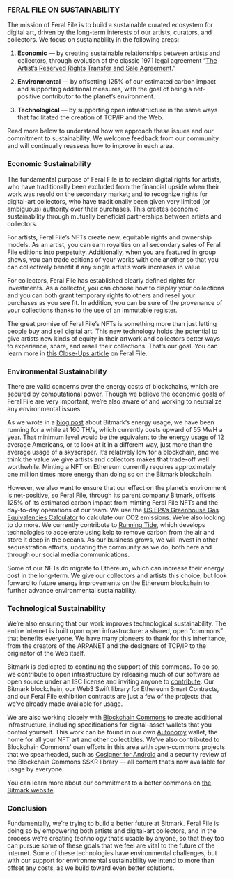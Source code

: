 
### FERAL FILE ON SUSTAINABILITY
The mission of Feral File is to build a sustainable curated ecosystem for digital art, driven by the long-term interests of our artists, curators, and collectors. We focus on sustainability in the following areas:

1. **Economic** — by creating sustainable relationships between artists and collectors, through evolution of the classic 1971 legal agreement “[The Artist’s Reserved Rights Transfer and Sale Agreement](https://en.wikipedia.org/wiki/The_Artist%27s_Reserved_Rights_Transfer_and_Sale_Agreement).”

2. **Environmental** — by offsetting 125% of our estimated carbon impact and supporting additional measures, with the goal of being a net-positive contributor to the planet’s environment.

3. **Technological** — by supporting open infrastructure in the same ways that facilitated the creation of TCP/IP and the Web.

Read more below to understand how we approach these issues and our commitment to sustainability. We welcome feedback from our community and will continually reassess how to improve in each area.

### Economic Sustainability

The fundamental purpose of Feral File is to reclaim digital rights for artists, who have traditionally been excluded from the financial upside when their work was resold on the secondary market; and to recognize rights for digital-art collectors, who have traditionally been given very limited (or ambiguous) authority over their purchases. This creates economic sustainability through mutually beneficial partnerships between artists and collectors.

For artists, Feral File’s NFTs create new, equitable rights and ownership models. As an artist, you can earn royalties on all secondary sales of Feral File editions into perpetuity. Additionally, when you are featured in group shows, you can trade editions of your works with one another so that you can collectively benefit if any single artist’s work increases in value.

For collectors, Feral File has established clearly defined rights for investments. As a collector, you can choose how to display your collections and you can both grant temporary rights to others and resell your purchases as you see fit. In addition, you can be sure of the provenance of your collections thanks to the use of an immutable register.

The great promise of Feral File’s NFTs is something more than just letting people buy and sell digital art. This new technology holds the potential to give artists new kinds of equity in their artwork and collectors better ways to experience, share, and resell their collections. That’s our goal. You can learn more in [this Close-Ups article](https://feralfile.com/close-ups/digital-property-rights-with-bitmark-nfts-evolving-the-artist-reserved-rights-transfer-and-sale-agreement) on Feral File.

### Environmental Sustainability
There are valid concerns over the energy costs of blockchains, which are secured by computational power. Though we believe the economic goals of Feral File are very important, we’re also aware of and working to neutralize any environmental issues.

As we wrote in a [blog post](https://medium.com/clean-titles/bitmark-blockchain-energy-usage-q-a-aeda13537228) about Bitmark’s energy usage, we have been running for a while at 160 TH/s, which currently costs upward of 55 MwH a year. That minimum level would be the equivalent to the energy usage of 12 average Americans, or to look at it in a different way, just more than the average usage of a skyscraper. It’s relatively low for a blockchain, and we think the value we give artists and collectors makes that trade-off well worthwhile. Minting a NFT on Ethereum currently requires approximately one million times more energy than doing so on the Bitmark blockchain.

However, we also want to ensure that our effect on the planet’s environment is net-positive, so Feral File, through its parent company Bitmark, offsets 125% of its estimated carbon impact from minting Feral File NFTs and the day-to-day operations of our team. We use the [US EPA’s Greenhouse Gas Equivalencies Calculator](https://www.epa.gov/energy/greenhouse-gas-equivalencies-calculator) to calculate our CO2 emissions. We’re also looking to do more. We currently contribute to [Running Tide](https://www.runningtide.com/), which develops technologies to accelerate using kelp to remove carbon from the air and store it deep in the oceans. As our business grows, we will invest in other sequestration efforts, updating the community as we do, both here and through our social media communications.

Some of our NFTs do migrate to Ethereum, which can increase their energy cost in the long-term. We give our collectors and artists this choice, but look forward to future energy improvements on the Ethereum blockchain to further advance environmental sustainability.

### Technological Sustainability

We’re also ensuring that our work improves technological sustainability. The entire Internet is built upon open infrastructure: a shared, open “commons” that benefits everyone. We have many pioneers to thank for this inheritance, from the creators of the ARPANET and the designers of TCP/IP to the originator of the Web itself.

Bitmark is dedicated to continuing the support of this commons. To do so, we contribute to open infrastructure by releasing much of our software as open source under an ISC license and inviting anyone to [contribute](https://docs.bitmark.com/meta/contribute-to-the-protocol). Our Bitmark blockchain, our Web3 Swift library for Ethereum Smart Contracts, and our Feral File exhibition contracts are just a few of the projects that we’ve already made available for usage.

We are also working closely with [Blockchain Commons](https://www.blockchaincommons.com/) to create additional infrastructure, including specifications for digital-asset wallets that you control yourself. This work can be found in our own [Autonomy](https://autonomy.io/) wallet, the home for all your NFT art and other collectibles. We’ve also contributed to Blockchain Commons’ own efforts in this area with open-commons projects that we spearheaded, such as [Cosigner for Android](https://github.com/BlockchainCommons/GordianSigner-Android) and a security review of the Blockchain Commons SSKR library — all content that’s now available for usage by everyone.

You can learn more about our commitment to a better commons on [the Bitmark website](https://www.bitmark.com/about/secure-open-infrastructure/).

### Conclusion

Fundamentally, we’re trying to build a better future at Bitmark. Feral File is doing so by empowering both artists and digital-art collectors, and in the process we’re creating technology that’s usable by anyone, so that they too can pursue some of these goals that we feel are vital to the future of the internet. Some of these technologies have environmental challenges, but with our support for environmental sustainability we intend to more than offset any costs, as we build toward even better solutions.
